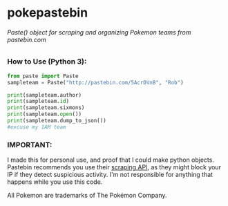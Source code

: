 # pokepastebin
###### Paste() object for scraping and organizing Pokemon teams from pastebin.com

### How to Use (Python 3):
```python
from paste import Paste
sampleteam = Paste("http://pastebin.com/5AcrDVnB", "Rob")

print(sampleteam.author)
print(sampleteam.id)
print(sampleteam.sixmons)
print(sampleteam.open())
print(sampleteam.dump_to_json())
#excuse my 1AM team
```
### IMPORTANT:
I made this for personal use, and proof that I could make python objects. Pastebin recommends you use their [scraping API](https://pastebin.com/api_scraping_faq), as they might block your IP if they detect suspicious activity. I'm not responsible for anything that happens while you use this code.

All Pokemon are trademarks of The Pokémon Company.
